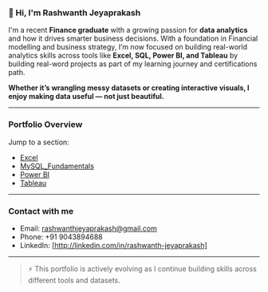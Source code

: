 
### 👋 Hi, I'm Rashwanth Jeyaprakash


I'm a recent **Finance graduate** with a growing passion for **data analytics** and how it drives smarter business decisions. 
With a foundation in Financial modelling and business strategy, I’m now focused on building real-world analytics skills across tools like **Excel, SQL, Power BI, and Tableau** by building real-word projects as part of my learning journey and certifications path.

**Whether it’s wrangling messy datasets or creating interactive visuals, I enjoy making data useful — not just beautiful.**

---

### Portfolio Overview

Jump to a section:

- [Excel ](https://github.com/RashwanthJeyaprakash/Microsoft-Excel_Projects/blob/main/README.md)
- [MySQL_Fundamentals](https://github.com/RashwanthJeyaprakash/MySQL_Fundamentals/blob/main/README.md)
- [Power BI ](#power-bi-reports)
- [Tableau ](#tableau-dashboards)

---

###  Contact with me

-  Email: rashwanthjeyaprakash@gmail.com
-  Phone: +91 9043894688
-  LinkedIn: [http://linkedin.com/in/rashwanth-jeyaprakash]


---

> ⚡ This portfolio is actively evolving as I continue building skills across different tools and datasets. 

